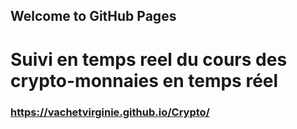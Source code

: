 ## Welcome to GitHub Pages

# Suivi en temps reel du cours des crypto-monnaies en temps réel

### https://vachetvirginie.github.io/Crypto/
